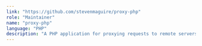 ```yaml
---
link: "https://github.com/stevenmaguire/proxy-php"
role: "Maintainer"
name: "proxy-php"
language: "PHP"
description: "A PHP application for proxying requests to remote servers from a static IP"
---
```

